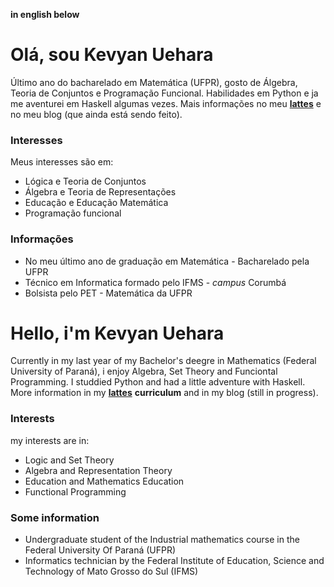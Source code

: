 **in english below**

# Olá, sou Kevyan Uehara

Último ano do bacharelado em Matemática (UFPR), gosto de Álgebra, Teoria de Conjuntos e Programação Funcional. Habilidades em Python e ja me aventurei em Haskell algumas vezes. Mais informações no meu [__lattes__](http://lattes.cnpq.br/0913977570427665) e no meu blog (que ainda está sendo feito).

### Interesses

Meus interesses são em:

* Lógica e Teoria de Conjuntos
* Álgebra e Teoria de Representações
* Educação e Educação Matemática
* Programação funcional

### Informações

* No meu último ano de graduação em Matemática - Bacharelado pela UFPR
* Técnico em Informatica formado pelo IFMS - _campus_ Corumbá
* Bolsista pelo PET - Matemática da UFPR


# Hello, i'm Kevyan Uehara

Currently in my last year of my Bachelor's deegre in Mathematics (Federal University of Paraná), i enjoy Algebra, Set Theory and Funciontal Programming. I studdied Python and had a little adventure with Haskell. More information in my  [__lattes__](http://lattes.cnpq.br/0913977570427665) __curriculum__ and in my blog (still in progress).

### Interests

my interests are in:

* Logic and Set Theory
* Algebra and Representation Theory
* Education and Mathematics Education
* Functional Programming

### Some information

* Undergraduate student of the Industrial mathematics course in the Federal University Of Paraná (UFPR)
* Informatics technician by the Federal Institute of Education, Science and Technology of Mato Grosso do Sul (IFMS)
  
